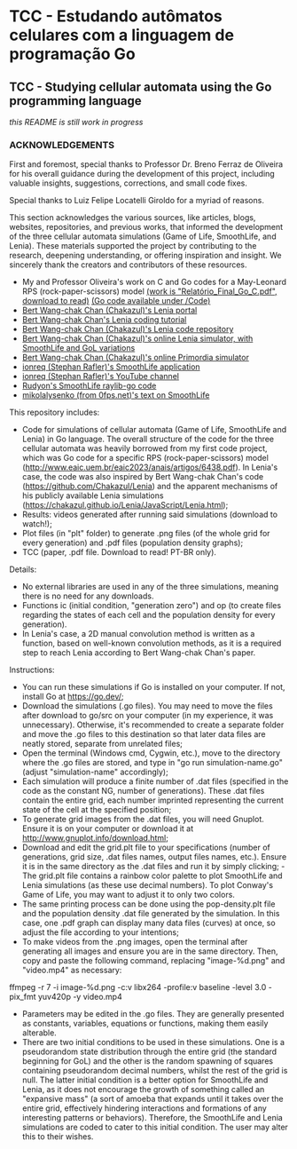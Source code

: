 # TCC - Estudando autômatos celulares com a linguagem de programação Go

## TCC - Studying cellular automata using the Go programming language

_this README is still work in progress_

### ACKNOWLEDGEMENTS
First and foremost, special thanks to Professor Dr. Breno Ferraz de Oliveira for his overall guidance during the development of this project, including valuable insights, suggestions, corrections, and small code fixes.

Special thanks to Luiz Felipe Locatelli Giroldo for a myriad of reasons.

This section acknowledges the various sources, like articles, blogs, websites, repositories, and previous works, that informed the development of the three cellular automata simulations (Game of Life, SmoothLife, and Lenia). These materials supported the project by contributing to the research, deepening understanding, or offering inspiration and insight. We sincerely thank the creators and contributors of these resources.

- My and Professor Oliveira's work on C and Go codes for a May-Leonard RPS (rock-paper-scissors) model [(work is "Relatório_Final_Go_C.pdf", download to read)](Relatório_Final_Go_C.pdf) [(Go code available under /Code)](Code/may_leonard_rps.go) 
- [Bert Wang-chak Chan (Chakazul)'s Lenia portal](https://chakazul.github.io/lenia.html)
- [Bert Wang-chak Chan's Lenia coding tutorial](https://colab.research.google.com/github/OpenLenia/Lenia-Tutorial/blob/main/Tutorial_From_Conway_to_Lenia.ipynb)
- [Bert Wang-chak Chan (Chakazul)'s Lenia code repository](https://github.com/Chakazul/Lenia)
- [Bert Wang-chak Chan (Chakazul)'s online Lenia simulator, with SmoothLife and GoL variations](https://chakazul.github.io/Lenia/JavaScript/Lenia.html)
- [Bert Wang-chak Chan (Chakazul)'s online Primordia simulator](https://chakazul.github.io/Primordia/Primordia.html)
- [ionreq (Stephan Rafler)'s SmoothLife application](https://sourceforge.net/projects/smoothlife/)
- [ionreq (Stephan Rafler)'s YouTube channel](https://www.youtube.com/channel/UC_xsxCHaz_h-GGtOaFRGjvg)
- [Rudyon's SmoothLife raylib-go code](https://github.com/rudyon/smoothlife-go/tree/9fa85b9a457a2d817529fdfa9b8e062352d516fd)
- [mikolalysenko (from 0fps.net)'s text on SmoothLife](https://0fps.net/tag/smoothlife/)


This repository includes:
- Code for simulations of cellular automata (Game of Life, SmoothLife and Lenia) in Go language. The overall structure of the code for the three cellular automata was heavily borrowed from my first code project, which was Go code for a specific RPS (rock-paper-scissors) model (http://www.eaic.uem.br/eaic2023/anais/artigos/6438.pdf). In Lenia's case, the code was also inspired by Bert Wang-chak Chan's code (https://github.com/Chakazul/Lenia) and the apparent mechanisms of his publicly available Lenia simulations (https://chakazul.github.io/Lenia/JavaScript/Lenia.html);
- Results: videos generated after running said simulations (download to watch!);
- Plot files (in "plt" folder) to generate .png files (of the whole grid for every generation) and .pdf files (population density graphs);
- TCC (paper, .pdf file. Download to read! PT-BR only).

Details:
- No external libraries are used in any of the three simulations, meaning there is no need for any downloads.
- Functions ic (initial condition, "generation zero") and op (to create files regarding the states of each cell and the population density for every generation).
- In Lenia's case, a 2D manual convolution method is written as a function, based on well-known convolution methods, as it is a required step to reach Lenia according to Bert Wang-chak Chan's paper.

Instructions:
- You can run these simulations if Go is installed on your computer. If not, install Go at https://go.dev/;
- Download the simulations (.go files). You may need to move the files after download to go/src on your computer (in my experience, it was unnecessary). Otherwise, it's recommended to create a separate folder and move the .go files to this destination so that later data files are neatly stored, separate from unrelated files;
- Open the terminal (Windows cmd, Cygwin, etc.), move to the directory where the .go files are stored, and type in "go run simulation-name.go" (adjust "simulation-name" accordingly);
- Each simulation will produce a finite number of .dat files (specified in the code as the constant NG, number of generations). These .dat files contain the entire grid, each number imprinted representing the current state of the cell at the specified position;
- To generate grid images from the .dat files, you will need Gnuplot. Ensure it is on your computer or download it at http://www.gnuplot.info/download.html;
- Download and edit the grid.plt file to your specifications (number of generations, grid size, .dat files names, output files names, etc.). Ensure it is in the same directory as the .dat files and run it by simply clicking;
      - The grid.plt file contains a rainbow color palette to plot SmoothLife and Lenia simulations (as these use decimal numbers). To plot Conway's Game of Life, you may want to adjust it to only two colors.
- The same printing process can be done using the pop-density.plt file and the population density .dat file generated by the simulation. In this case, one .pdf graph can display many data files (curves) at once, so adjust the file according to your intentions;
- To make videos from the .png images, open the terminal after generating all images and ensure you are in the same directory. Then, copy and paste the following command, replacing "image-%d.png" and "video.mp4" as necessary:

ffmpeg -r 7 -i image-%d.png -c:v libx264 -profile:v baseline -level 3.0 -pix_fmt yuv420p -y video.mp4

- Parameters may be edited in the .go files. They are generally presented as constants, variables, equations or functions, making them easily alterable.
- There are two initial conditions to be used in these simulations. One is a pseudorandom state distribution through the entire grid (the standard beginning for GoL) and the other is the random spawning of squares containing pseudorandom decimal numbers, whilst the rest of the grid is null. The latter initial condition is a better option for SmoothLife and Lenia, as it does not encourage the growth of something called an "expansive mass" (a sort of amoeba that expands until it takes over the entire grid, effectively hindering interactions and formations of any interesting patterns or behaviors). Therefore, the SmoothLife and Lenia simulations are coded to cater to this initial condition. The user may alter this to their wishes.
